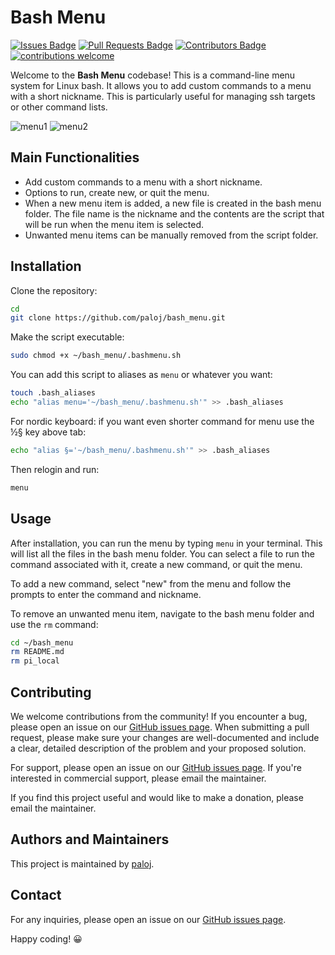# Bash Menu

[![Issues Badge](https://img.shields.io/github/issues/paloj/bash_menu)](https://github.com/paloj/bash_menu/issues)
[![Pull Requests Badge](https://img.shields.io/github/issues-pr/paloj/bash_menu)](https://github.com/paloj/bash_menu/pulls)
[![Contributors Badge](https://img.shields.io/github/contributors/paloj/bash_menu)](https://github.com/paloj/bash_menu/graphs/contributors)
[![contributions welcome](https://img.shields.io/badge/contributions-welcome-brightgreen.svg?style=flat)](https://github.com/dwyl/esta/issues)

Welcome to the **Bash Menu** codebase! This is a command-line menu system for Linux bash. It allows you to add custom commands to a menu with a short nickname. This is particularly useful for managing ssh targets or other command lists.

![menu1](https://user-images.githubusercontent.com/73587747/142691557-5edf422c-623c-4919-803f-b88ecedd989b.png)
![menu2](https://user-images.githubusercontent.com/73587747/142691571-1540b87a-21a5-4407-9e06-ef7b32cb8068.png)

## Main Functionalities

- Add custom commands to a menu with a short nickname.
- Options to run, create new, or quit the menu.
- When a new menu item is added, a new file is created in the bash menu folder. The file name is the nickname and the contents are the script that will be run when the menu item is selected.
- Unwanted menu items can be manually removed from the script folder.

## Installation

Clone the repository:

```bash
cd
git clone https://github.com/paloj/bash_menu.git
```

Make the script executable:

```bash
sudo chmod +x ~/bash_menu/.bashmenu.sh
```

You can add this script to aliases as `menu` or whatever you want:

```bash
touch .bash_aliases
echo "alias menu='~/bash_menu/.bashmenu.sh'" >> .bash_aliases
```

For nordic keyboard: if you want even shorter command for menu use the ½§ key above tab:

```bash
echo "alias §='~/bash_menu/.bashmenu.sh'" >> .bash_aliases
```

Then relogin and run:

```bash
menu
```

## Usage

After installation, you can run the menu by typing `menu` in your terminal. This will list all the files in the bash menu folder. You can select a file to run the command associated with it, create a new command, or quit the menu.

To add a new command, select "new" from the menu and follow the prompts to enter the command and nickname.

To remove an unwanted menu item, navigate to the bash menu folder and use the `rm` command:

```bash
cd ~/bash_menu
rm README.md
rm pi_local
```

## Contributing

We welcome contributions from the community! If you encounter a bug, please open an issue on our [GitHub issues page](https://github.com/paloj/bash_menu/issues). When submitting a pull request, please make sure your changes are well-documented and include a clear, detailed description of the problem and your proposed solution.

For support, please open an issue on our [GitHub issues page](https://github.com/paloj/bash_menu/issues). If you're interested in commercial support, please email the maintainer.

If you find this project useful and would like to make a donation, please email the maintainer.

## Authors and Maintainers

This project is maintained by [paloj](https://github.com/paloj).

## Contact

For any inquiries, please open an issue on our [GitHub issues page](https://github.com/paloj/bash_menu/issues).

Happy coding! :grinning:
